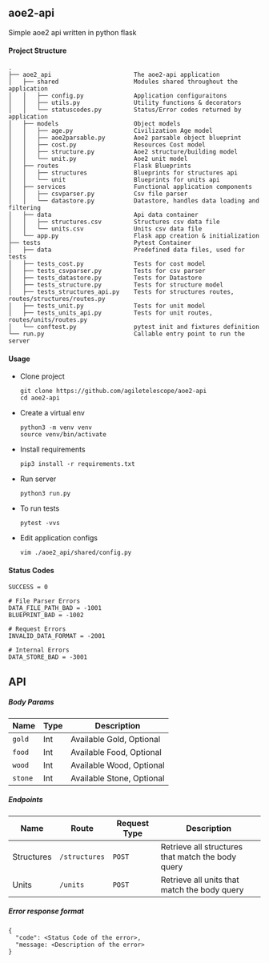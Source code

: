 
## aoe2-api
Simple aoe2 api written in python flask

#### Project Structure
```
.
├── aoe2_api                       The aoe2-api application
│   ├── shared                     Modules shared throughout the application
│   │   ├── config.py              Application configuraitons
│   │   ├── utils.py               Utility functions & decorators
│   │   └── statuscodes.py         Status/Error codes returned by application
│   ├── models                     Object models
│   │   ├── age.py                 Civilization Age model
│   │   ├── aoe2parsable.py        Aoe2 parsable object blueprint
│   │   ├── cost.py                Resources Cost model
│   │   ├── structure.py           Aoe2 structure/building model
│   │   └── unit.py                Aoe2 unit model
│   ├── routes                     Flask Blueprints
│   │   ├── structures             Blueprints for structures api
│   │   └── unit                   Blueprints for units api
│   ├── services                   Functional application components
│   │   ├── csvparser.py           Csv file parser
│   │   └── datastore.py           Datastore, handles data loading and filtering
│   ├── data                       Api data container
│   │   ├── structures.csv         Structures csv data file
│   │   └── units.csv              Units csv data file
│   └── app.py                     Flask app creation & initialization
├── tests                          Pytest Container
│   ├── data                       Predefined data files, used for tests
│   ├── tests_cost.py              Tests for cost model
│   ├── tests_csvparser.py         Tests for csv parser
│   ├── tests_datastore.py         Tests for Datastore
│   ├── tests_structure.py         Tests for structure model
│   ├── tests_structures_api.py    Tests for structures routes, routes/structures/routes.py
│   ├── tests_unit.py              Tests for unit model
│   ├── tests_units_api.py         Tests for unit routes, routes/units/routes.py
│   └── conftest.py                pytest init and fixtures definition
└── run.py                         Callable entry point to run the server
```

#### Usage
- Clone project
    ```
    git clone https://github.com/agiletelescope/aoe2-api
    cd aoe2-api
    ```
- Create a virtual env
    ```
    python3 -m venv venv
    source venv/bin/activate
    ```
- Install requirements
    ```
    pip3 install -r requirements.txt
    ```
- Run server
    ```
    python3 run.py
    ```
- To run tests
    ```
    pytest -vvs
    ```
- Edit application configs
    ```
    vim ./aoe2_api/shared/config.py
    ```
    
#### Status Codes

```
SUCCESS = 0
```
```
# File Parser Errors
DATA_FILE_PATH_BAD = -1001
BLUEPRINT_BAD = -1002
```
```
# Request Errors
INVALID_DATA_FORMAT = -2001
```
```
# Internal Errors
DATA_STORE_BAD = -3001
```

## API

##### Body Params
Name | Type | Description
--- | --- | ---
`gold` | Int | Available Gold, Optional
`food` | Int | Available Food, Optional
`wood` | Int | Available Wood, Optional
`stone` | Int | Available Stone, Optional


##### Endpoints
Name | Route | Request Type | Description
--- | --- | --- | ---- 
Structures | `/structures` | `POST` | Retrieve all structures that match the body query
Units | `/units`  | `POST` | Retrieve all units that match the body query


##### Error response format
```
{
  "code": <Status Code of the error>,
  "message: <Description of the error>
}
```
